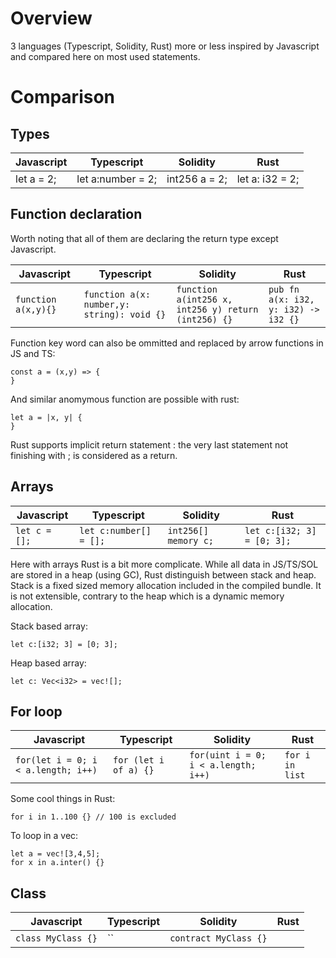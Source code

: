 # Overview

3 languages (Typescript, Solidity, Rust) more or less inspired by Javascript and compared here on most used statements.


# Comparison

## Types

| Javascript  |  Typescript |  Solidity | Rust  |
|---|---|---|---|
|  let a = 2; |  let a:number = 2; |  int256 a = 2; |  let a: i32 = 2; |




## Function declaration

Worth noting that all of them are declaring the return type except Javascript.


| Javascript  |  Typescript |  Solidity | Rust  |
|---|---|---|---|
|  `function a(x,y){}` |  `function a(x: number,y: string): void {}` |  `function a(int256 x, int256 y) return (int256) {}` |  `pub fn a(x: i32, y: i32) -> i32 {}` |


Function key word can also be ommitted and replaced by arrow functions in JS and TS:

```
const a = (x,y) => {
}
```

And similar anomymous function are possible with rust:

```
let a = |x, y| {
}
```

Rust supports implicit return statement : the very last statement not finishing with ; is considered as a return.

## Arrays


| Javascript  |  Typescript |  Solidity | Rust  |
|---|---|---|---|
|  `let c = [];` |  `let c:number[] = [];` |  `int256[] memory c;` |  `let c:[i32; 3] = [0; 3];` |

Here with arrays Rust is a bit more complicate. While all data in JS/TS/SOL are stored in a heap (using GC), Rust distinguish between stack and heap. Stack is a fixed sized memory allocation included in the compiled bundle. It is not extensible, contrary to the heap which is a dynamic memory allocation.

Stack based array:

```
let c:[i32; 3] = [0; 3];
```

Heap based array:

```
let c: Vec<i32> = vec![];
```


## For loop

| Javascript  |  Typescript |  Solidity | Rust  |
|---|---|---|---|
|  `for(let i = 0; i < a.length; i++)` |  `for (let i of a) {}` |  `for(uint i = 0; i < a.length; i++)` |  `for i in list` |


Some cool things in Rust:

```
for i in 1..100 {} // 100 is excluded
```

To loop in a vec:

```
let a = vec![3,4,5];
for x in a.inter() {}
```


## Class

| Javascript  |  Typescript |  Solidity | Rust  |
|---|---|---|---|
|  `class MyClass {}` |  `` |  `contract MyClass {}` |   |